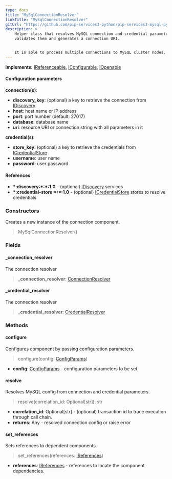```yaml
---
type: docs
title: "MySqlConnectionResolver"
linkTitle: "MySqlConnectionResolver"
gitUrl: "https://github.com/pip-services3-python/pip-services3-mysql-python"
description: >
    Helper class that resolves MySQL connection and credential parameters,
    validates them and generates a connection URI.


    It is able to process multiple connections to MySQL cluster nodes.
---
```


**Implements:** [IReferenceable](../../../commons/refer/ireferenceable), [IConfigurable](../../../commons/config/iconfigurable),
[IOpenable](../../../commons/run/iopenable)


#### Configuration parameters

**connection(s)**:
- **discovery_key**:               (optional) a key to retrieve the connection from [IDiscovery](../../../components/connect/idiscovery)
- **host**:                        host name or IP address
- **port**:                        port number (default: 27017)
- **database**:                    database name
- **uri**:                         resource URI or connection string with all parameters in it

**credential(s)**:
- **store_key**:                   (optional) a key to retrieve the credentials from [ICredentialStore](../../../components/auth/icredential_store)
- **username**:                    user name
- **password**:                    user password

#### References
- **\*:discovery:\*:\*:1.0** - (optional) [IDiscovery](../../../components/connect/idiscovery) services
- **\*:credential-store:\*:\*:1.0** - (optional) [ICredentialStore](../../../components/auth/icredential_store) stores to resolve credentials


### Constructors
Creates a new instance of the connection component.

> MySqlConnectionResolver()

### Fields

<span class="hide-title-link">

#### _connection_resolver
The connection resolver
> **_connection_resolver**: [ConnectionResolver](../../../components/connect/connection_resolver) 

#### _credential_resolver
The connection resolver
> **_credential_resolver**: [CredentialResolver](../../../components/auth/credential_resolver) 

</span>


### Methods


#### configure
Configures component by passing configuration parameters.

> configure(config: [ConfigParams](../../../commons/config/config_params))

- **config**: [ConfigParams](../../../commons/config/config_params) - configuration parameters to be set.


#### resolve
Resolves MySQL config from connection and credential parameters.

> resolve(correlation_id: Optional[str]): str

- **correlation_id**: Optional[str] - (optional) transaction id to trace execution through call chain.
- **returns**: Any - resolved connection config or raise error


#### set_references
Sets references to dependent components.

> set_references(references: [IReferences](../../../commons/refer/ireferences))

- **references**: [IReferences](../../../commons/refer/ireferences) - references to locate the component dependencies.